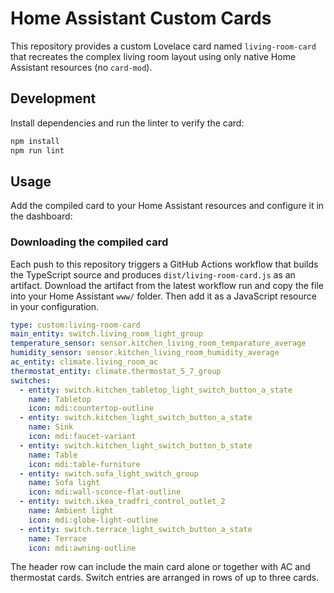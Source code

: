 # Home Assistant Custom Cards

This repository provides a custom Lovelace card named `living-room-card` that recreates the complex living room layout using only native Home Assistant resources (no `card-mod`).

## Development

Install dependencies and run the linter to verify the card:

```bash
npm install
npm run lint
```

## Usage

Add the compiled card to your Home Assistant resources and configure it in the dashboard:

### Downloading the compiled card

Each push to this repository triggers a GitHub Actions workflow that builds the TypeScript source and
produces `dist/living-room-card.js` as an artifact. Download the artifact from the latest workflow run
and copy the file into your Home Assistant `www/` folder. Then add it as a JavaScript resource in your
configuration.

```yaml
type: custom:living-room-card
main_entity: switch.living_room_light_group
temperature_sensor: sensor.kitchen_living_room_temparature_average
humidity_sensor: sensor.kitchen_living_room_humidity_average
ac_entity: climate.living_room_ac
thermostat_entity: climate.thermostat_5_7_group
switches:
  - entity: switch.kitchen_tabletop_light_switch_button_a_state
    name: Tabletop
    icon: mdi:countertop-outline
  - entity: switch.kitchen_light_switch_button_a_state
    name: Sink
    icon: mdi:faucet-variant
  - entity: switch.kitchen_light_switch_button_b_state
    name: Table
    icon: mdi:table-furniture
  - entity: switch.sofa_light_switch_group
    name: Sofa light
    icon: mdi:wall-sconce-flat-outline
  - entity: switch.ikea_tradfri_control_outlet_2
    name: Ambient light
    icon: mdi:globe-light-outline
  - entity: switch.terrace_light_switch_button_a_state
    name: Terrace
    icon: mdi:awning-outline
```

The header row can include the main card alone or together with AC and thermostat cards. Switch entries are arranged in rows of up to three cards.
